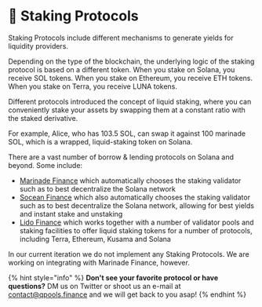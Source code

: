 # 🥩 Staking Protocols

Staking Protocols include different mechanisms to generate yields for liquidity providers. &#x20;

Depending on the type of the blockchain, the underlying logic of the staking protocol is based on a different token. When you stake on Solana, you receive SOL tokens. When you stake on Ethereum, you receive ETH tokens. When you stake on Terra, you receive LUNA tokens.&#x20;

Different protocols introduced the concept of liquid staking, where you can conveniently stake your assets by swapping them at a constant ratio with the staked derivative.&#x20;

For example, Alice, who has 103.5 SOL, can swap it against 100 marinade SOL, which is a wrapped, liquid-staking token on Solana.&#x20;

There are a vast number of borrow & lending protocols on Solana and beyond. Some include:

* [Marinade Finance](https://marinade.finance) which automatically chooses the staking validator such as to best decentralize the Solana network&#x20;
* [Socean Finance](https://www.socean.fi) which also automatically chooses the staking validator such as to best decentralize the Solana network, allowing for best yields and instant stake and unstaking
* [Lido Finance](https://lido.fi) which works together with a number of validator pools and staking facilities to offer liquid staking tokens for a number of protocols, including Terra, Ethereum, Kusama and Solana&#x20;

In our current iteration we do not implement any Staking Protocols. We are working on integrating with Marinade Finance, however.&#x20;

{% hint style="info" %}
**Don't see your favorite protocol or have questions?** DM us on Twitter or shoot us an e-mail at contact@qpools.finance and we will get back to you asap!
{% endhint %}
